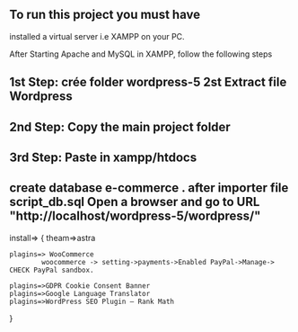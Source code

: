 To run this project you must have
---

installed a virtual server i.e XAMPP on your PC.

After Starting Apache and MySQL in XAMPP, follow the following steps

1st Step: crée folder wordpress-5
2st Extract file Wordpress
---
2nd Step: Copy the main project folder
---
3rd Step: Paste in xampp/htdocs
---
create database e-commerce .
after importer file script_db.sql
 Open a browser and go to URL "http://localhost/wordpress-5/wordpress/"
 ---


install=>
{
	theam=>astra

	plagins=> WooCommerce
			woocommerce -> setting->payments->Enabled PayPal->Manage-> CHECK PayPal sandbox.
            
	plagins=>GDPR Cookie Consent Banner
	plagins=>Google Language Translator
	plagins=>WordPress SEO Plugin – Rank Math
}